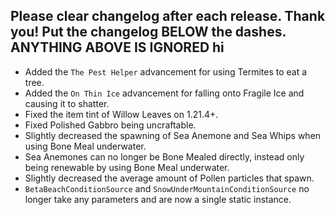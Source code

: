 Please clear changelog after each release.
Thank you!
Put the changelog BELOW the dashes. ANYTHING ABOVE IS IGNORED
hi
-----------------
- Added the `The Pest Helper` advancement for using Termites to eat a tree.
- Added the `On Thin Ice` advancement for falling onto Fragile Ice and causing it to shatter.
- Fixed the item tint of Willow Leaves on 1.21.4+.
- Fixed Polished Gabbro being uncraftable.
- Slightly decreased the spawning of Sea Anemone and Sea Whips when using Bone Meal underwater.
- Sea Anemones can no longer be Bone Mealed directly, instead only being renewable by using Bone Meal underwater.
- Slightly decreased the average amount of Pollen particles that spawn.
- `BetaBeachConditionSource` and `SnowUnderMountainConditionSource` no longer take any parameters and are now a single static instance.
